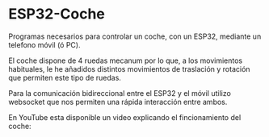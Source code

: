 # ESP32-Coche

Programas necesarios para controlar un coche, con un ESP32, mediante un telefono móvil (ó PC). 

El coche dispone de 4 ruedas mecanum por lo que, a los movimientos habituales, le he añadidos distintos movimientos de traslación y rotación que permiten este tipo de ruedas.

Para la comunicación bidireccional entre el ESP32 y el móvil utilizo websocket que nos permiten una rápida interacción entre ambos.

En YouTube esta disponible un video explicando el fincionamiento del coche: 
